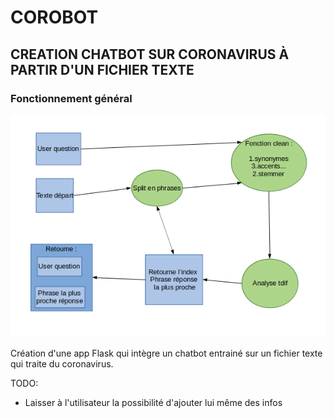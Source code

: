 # COROBOT
## CREATION CHATBOT SUR CORONAVIRUS À PARTIR D'UN FICHIER TEXTE

### Fonctionnement général
![Chatbot design](img/chatbot_design.png)

Création d'une app Flask qui intègre un chatbot entrainé sur un fichier texte qui traite du coronavirus.

TODO:
- Laisser à l'utilisateur la possibilité d'ajouter lui même des infos
